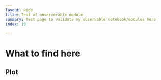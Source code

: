 ```yaml
---
layout: wide
title: Test of observerable module
summary: Test page to validate my observable notebook/modules here
index: 10

--- 
```


<!--  img: /imgs/<imagefilename.jpg> -->
# What to find here 
 

## Plot

  <div id="layout">
  
  
  </div>


<script type="module">

        import * as Plot from "https://cdn.skypack.dev/@observablehq/plot@0.1";
        import * as d3 from "https://cdn.skypack.dev/d3@7";

        import * as units from "https://api.observablehq.com/@wiless/units.js?v=3";
        console.log(units)
        var val = Array.from({ length: 100 }, (_, i) => Math.sin(2 * Math.PI * i / 100
        ))
        var options = {
                grid: true, marks: [Plot.line(val, { x: d3.range(100), y: val })]
        }
        var domobj = Plot.plot(options)
        document.getElementById("layout").appendChild(domobj);

</script>
